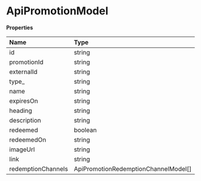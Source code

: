 # ApiPromotionModel

**Properties**

| Name               | Type                                 | Required | Description |
| :----------------- | :----------------------------------- | :------- | :---------- |
| id                 | string                               | ❌       |             |
| promotionId        | string                               | ❌       |             |
| externalId         | string                               | ❌       |             |
| type\_             | string                               | ❌       |             |
| name               | string                               | ❌       |             |
| expiresOn          | string                               | ❌       |             |
| heading            | string                               | ❌       |             |
| description        | string                               | ❌       |             |
| redeemed           | boolean                              | ❌       |             |
| redeemedOn         | string                               | ❌       |             |
| imageUrl           | string                               | ❌       |             |
| link               | string                               | ❌       |             |
| redemptionChannels | ApiPromotionRedemptionChannelModel[] | ❌       |             |

<!-- This file was generated by liblab | https://liblab.com/ -->
